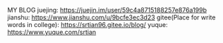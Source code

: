 MY BLOG
juejing: https://juejin.im/user/59c4a8715188257e876a199b
jianshu: https://www.jianshu.com/u/9bcfe3ec3d23
gitee(Place for write words in college): https://srtian96.gitee.io/blog/
yuque: https://www.yuque.com/srtian
